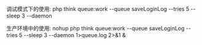  调试模式下的使用:
 php think queue:work --queue saveLoginLog --tries 5 --sleep 3 --daemon
 
 生产环境中的使用:
 nohup php think queue:work --queue saveLoginLog --tries 5 --sleep 3 --daemon 1>queue.log 2>&1 &
